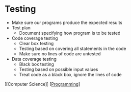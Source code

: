 # Testing

- Make sure our programs produce the expected results
- Test plan
  - Document specifying how program is to be tested
- Code coverage testing
  - Clear box testing
  - Testing based on covering all statements in the code
  - Make sure no lines of code are untested
- Data coverage testing
  - Black box testing
  - Testing based on possible input values
  - Treat code as a black box, ignore the lines of code

[[Computer Science]] [[Programming]]

[//begin]: # "Autogenerated link references for markdown compatibility"
[computer-science]: computer-science "Computer Science"
[programming]: programming "Programming"
[//end]: # "Autogenerated link references"